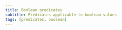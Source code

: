 ```yaml
---
title: Boolean predicates
subtitle: Predicates applicable to boolean values
tags: [predicates, boolean]
---
```

<!-- START AUTO-GENERATED -->
<!-- END AUTO-GENERATED -->